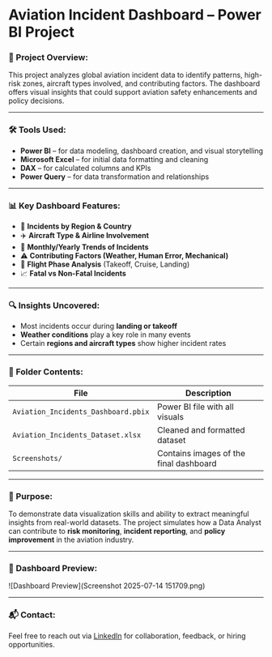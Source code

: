 # Aviation Incident Dashboard – Power BI Project

### 📌 Project Overview:
This project analyzes global aviation incident data to identify patterns, high-risk zones, aircraft types involved, and contributing factors. The dashboard offers visual insights that could support aviation safety enhancements and policy decisions.

---

### 🛠 Tools Used:
- **Power BI** – for data modeling, dashboard creation, and visual storytelling
- **Microsoft Excel** – for initial data formatting and cleaning
- **DAX** – for calculated columns and KPIs
- **Power Query** – for data transformation and relationships

---

### 📊 Key Dashboard Features:
- 📍 **Incidents by Region & Country**
- ✈️ **Aircraft Type & Airline Involvement**
- 📆 **Monthly/Yearly Trends of Incidents**
- ⚠️ **Contributing Factors (Weather, Human Error, Mechanical)**
- 🧭 **Flight Phase Analysis** (Takeoff, Cruise, Landing)
- 📈 **Fatal vs Non-Fatal Incidents**

---

### 🔍 Insights Uncovered:
- Most incidents occur during **landing or takeoff**
- **Weather conditions** play a key role in many events
- Certain **regions and aircraft types** show higher incident rates

---

### 📂 Folder Contents:
| File | Description |
|------|-------------|
| `Aviation_Incidents_Dashboard.pbix` | Power BI file with all visuals |
| `Aviation_Incidents_Dataset.xlsx` | Cleaned and formatted dataset |
| `Screenshots/` | Contains images of the final dashboard |

---

### 🎯 Purpose:
To demonstrate data visualization skills and ability to extract meaningful insights from real-world datasets. The project simulates how a Data Analyst can contribute to **risk monitoring**, **incident reporting**, and **policy improvement** in the aviation industry.

---

### 📸 Dashboard Preview:
![Dashboard Preview](Screenshot 2025-07-14 151709.png)

---

### 📬 Contact:
Feel free to reach out via [LinkedIn](https://www.linkedin.com/in/tanmay-teotia-019695228) for collaboration, feedback, or hiring opportunities.
